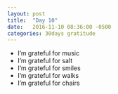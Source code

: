```yaml
---
layout: post
title:  "Day 10"
date:   2016-11-10 08:36:00 -0500
categories: 30days gratitude
---
```


* I’m grateful for music 
* I’m grateful for salt
* I’m grateful for smiles
* I’m grateful for walks
* I’m grateful for chairs